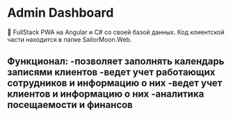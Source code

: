 # Admin Dashboard
📜 FullStack PWA на Angular и C# со своей базой данных.
Код клиентской части находится в папке SailorMoon.Web.

Функционал:
-позволяет заполнять календарь записями клиентов
-ведет учет работающих сотрудников и информацию о них
-ведет учет клиентов и информацию о них
-аналитика посещаемости и финансов
-
